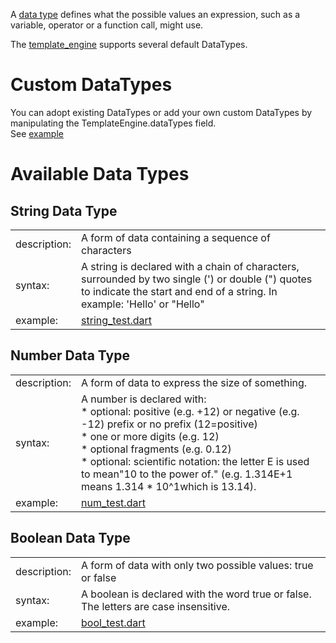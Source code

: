 [//]: # (This file was generated from: doc/template/doc/wiki/04-Data-Types.md.template using the documentation_builder package)
A [data type](https://en.wikipedia.org/wiki/Data_type) defines what the
possible values an expression, such as a variable, operator
or a function call, might use.

The [template_engine](https://pub.dev/packages/template_engine) supports several default DataTypes.

# Custom DataTypes  
You can adopt existing DataTypes or add your own custom DataTypes by
manipulating the TemplateEngine.dataTypes field.  
See [example](https://github.com/domain-centric/template_engine/blob/main/test/src/parser/tag/expression/data_type/custom_data_type_test.dart)

# Available Data Types  
## String Data Type
<table>
<tr><td>description:</td><td>A form of data containing a sequence of characters</td></tr>
<tr><td>syntax:</td><td>A string is declared with a chain of characters, surrounded by two single (') or double (") quotes to indicate the start and end of a string. In example: 'Hello' or "Hello"</td></tr>
<tr><td>example:</td><td><a href="https://github.com/domain-centric/template_engine/blob/main/test/src/parser/tag/expression/data_type/string_test.dart">string_test.dart</a></td></tr>
</table>

## Number Data Type
<table>
<tr><td>description:</td><td>A form of data to express the size of something.</td></tr>
<tr><td>syntax:</td><td>A number is declared with:<br>* optional: positive (e.g. +12) or negative (e.g. -12) prefix or no prefix (12=positive)<br>* one or more digits (e.g. 12)<br>* optional fragments (e.g. 0.12)<br>* optional: scientific notation: the letter E is used to mean"10 to the power of." (e.g. 1.314E+1 means 1.314 * 10^1which is 13.14).<br></td></tr>
<tr><td>example:</td><td><a href="https://github.com/domain-centric/template_engine/blob/main/test/src/parser/tag/expression/data_type/num_test.dart">num_test.dart</a></td></tr>
</table>

## Boolean Data Type
<table>
<tr><td>description:</td><td>A form of data with only two possible values: true or false</td></tr>
<tr><td>syntax:</td><td>A boolean is declared with the word true or false. The letters are case insensitive.</td></tr>
<tr><td>example:</td><td><a href="https://github.com/domain-centric/template_engine/blob/main/test/src/parser/tag/expression/data_type/bool_test.dart">bool_test.dart</a></td></tr>
</table>

